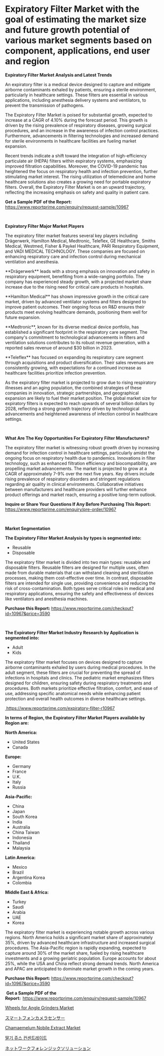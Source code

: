 <p><h1>Expiratory Filter Market with the goal of estimating the market size and future growth potential of various market segments based on component, applications, end user and region</h1></p><p><strong>Expiratory Filter Market Analysis and Latest Trends</strong></p>
<p><p>An expiratory filter is a medical device designed to capture and mitigate airborne contaminants exhaled by patients, ensuring a sterile environment, particularly in healthcare settings. These filters are essential in various applications, including anesthesia delivery systems and ventilators, to prevent the transmission of pathogens.</p><p>The Expiratory Filter Market is poised for substantial growth, expected to increase at a CAGR of 4.10% during the forecast period. This growth is driven by the rising prevalence of respiratory diseases, growing surgical procedures, and an increase in the awareness of infection control practices. Furthermore, advancements in filtering technologies and increased demand for sterile environments in healthcare facilities are fueling market expansion.</p><p>Recent trends indicate a shift toward the integration of high-efficiency particulate air (HEPA) filters within expiratory systems, emphasizing improved filtration capabilities. Moreover, the COVID-19 pandemic has heightened the focus on respiratory health and infection prevention, further stimulating market interest. The rising utilization of telemedicine and home healthcare solutions also creates a growing need for portable expiratory filters. Overall, the Expiratory Filter Market is on an upward trajectory, reflecting the increasing emphasis on safety and quality in patient care.</p></p>
<p><strong>Get a Sample PDF of the Report:&nbsp;</strong> <a href="https://www.reportprime.com/enquiry/request-sample/10967">https://www.reportprime.com/enquiry/request-sample/10967</a></p>
<p>&nbsp;</p>
<p><strong>Expiratory Filter Major Market Players</strong></p>
<p><p>The expiratory filter market features several key players including Drägerwerk, Hamilton Medical, Medtronic, Teleflex, GE Healthcare, Smiths Medical, Westmed, Fisher & Paykel Healthcare, PARI Respiratory Equipment, and VADI MEDICAL TECHNOLOGY. These companies are focused on enhancing respiratory care and infection control during mechanical ventilation and anesthesia.</p><p>**Drägerwerk** leads with a strong emphasis on innovation and safety in respiratory equipment, benefiting from a wide-ranging portfolio. The company has experienced steady growth, with a projected market share increase due to the rising need for critical care products in hospitals.</p><p>**Hamilton Medical** has shown impressive growth in the critical care market, driven by advanced ventilator systems and filters designed to improve patient outcomes. Their ongoing focus on R&D ensures their products meet evolving healthcare demands, positioning them well for future expansion.</p><p>**Medtronic**, known for its diverse medical device portfolio, has established a significant footprint in the respiratory care segment. The company's commitment to technological advancements in filters and ventilation solutions contributes to its robust revenue generation, with a reported sales revenue of around $30 billion in 2023.</p><p>**Teleflex** has focused on expanding its respiratory care segment through acquisitions and product diversification. Their sales revenues are consistently growing, with expectations for a continued increase as healthcare facilities prioritize infection prevention.</p><p>As the expiratory filter market is projected to grow due to rising respiratory illnesses and an aging population, the combined strategies of these companies in innovation, strategic partnerships, and geographical expansion are likely to fuel their market position. The global market size for expiratory filters is expected to reach upwards of several billion dollars by 2028, reflecting a strong growth trajectory driven by technological advancements and heightened awareness of infection control in healthcare settings.</p></p>
<p>&nbsp;</p>
<p><strong>What Are The Key Opportunities For Expiratory Filter Manufacturers?</strong></p>
<p><p>The expiratory filter market is witnessing robust growth driven by increasing demand for infection control in healthcare settings, particularly amidst the ongoing focus on respiratory health due to pandemics. Innovations in filter technology, such as enhanced filtration efficiency and biocompatibility, are propelling market advancements. The market is projected to grow at a CAGR of approximately 7-9% over the next five years. Key drivers include rising prevalence of respiratory disorders and stringent regulations regarding air quality in clinical environments. Collaborative initiatives between manufacturers and healthcare providers will further enhance product offerings and market reach, ensuring a positive long-term outlook.</p></p>
<p><strong>Inquire or Share Your Questions If Any Before Purchasing This Report:</strong> <a href="https://www.reportprime.com/enquiry/pre-order/10967">https://www.reportprime.com/enquiry/pre-order/10967</a></p>
<p>&nbsp;</p>
<p><strong>Market Segmentation</strong></p>
<p><strong>The Expiratory Filter Market Analysis by types is segmented into:</strong></p>
<p><ul><li>Reusable</li><li>Disposable</li></ul></p>
<p><p>The expiratory filter market is divided into two main types: reusable and disposable filters. Reusable filters are designed for multiple uses, often made from durable materials that can withstand cleaning and sterilization processes, making them cost-effective over time. In contrast, disposable filters are intended for single use, providing convenience and reducing the risk of cross-contamination. Both types serve critical roles in medical and respiratory applications, ensuring the safety and effectiveness of devices like ventilators and anesthesia machines.</p></p>
<p><strong>Purchase this Report:&nbsp;</strong><a href="https://www.reportprime.com/checkout?id=10967&price=3590">https://www.reportprime.com/checkout?id=10967&price=3590</a></p>
<p>&nbsp;</p>
<p><strong>The Expiratory Filter Market Industry Research by Application is segmented into:</strong></p>
<p><ul><li>Adult</li><li>Kids</li></ul></p>
<p><p>The expiratory filter market focuses on devices designed to capture airborne contaminants exhaled by users during medical procedures. In the adult segment, these filters are crucial for preventing the spread of infections in hospitals and clinics. The pediatric market emphasizes filters designed for children, ensuring safety during respiratory treatments and procedures. Both markets prioritize effective filtration, comfort, and ease of use, addressing specific anatomical needs while enhancing patient protection and overall health outcomes in diverse healthcare settings.</p></p>
<p><a href="https://www.reportprime.com/expiratory-filter-r10967">&nbsp;https://www.reportprime.com/expiratory-filter-r10967</a></p>
<p><strong>In terms of Region, the Expiratory Filter Market Players available by Region are:</strong></p>
<p>
    <p> <strong> North America: </strong>
        <ul>
            <li>United States</li>
            <li>Canada</li>
        </ul>
        </p> 
    <p> <strong> Europe: </strong>
        <ul>
            <li>Germany</li>
            <li>France</li>
            <li>U.K.</li>
            <li>Italy</li>
            <li>Russia</li>
        </ul>
        </p> 
    <p> <strong> Asia-Pacific: </strong>
        <ul>
            <li>China</li>
            <li>Japan</li>
            <li>South Korea</li>
            <li>India</li>
            <li>Australia</li>
            <li>China Taiwan</li>
            <li>Indonesia</li>
            <li>Thailand</li>
            <li>Malaysia</li>
        </ul>
        </p> 
    <p> <strong> Latin America: </strong>
        <ul>
            <li>Mexico</li>
            <li>Brazil</li>
            <li>Argentina Korea</li>
            <li>Colombia</li>
        </ul>
        </p> 
    <p> <strong> Middle East & Africa: </strong>
        <ul>
            <li>Turkey</li>
            <li>Saudi</li>
            <li>Arabia</li>
            <li>UAE</li>
            <li>Korea</li>
        </ul>
    </p>
    </p>
<p><p>The expiratory filter market is experiencing notable growth across various regions. North America holds a significant market share of approximately 35%, driven by advanced healthcare infrastructure and increased surgical procedures. The Asia-Pacific region is rapidly expanding, expected to capture around 30% of the market share, fueled by rising healthcare investments and a growing geriatric population. Europe accounts for about 25%, while the USA and China reflect strong demand trends. North America and APAC are anticipated to dominate market growth in the coming years.</p></p>
<p><strong>Purchase this Report: </strong><a href="https://www.reportprime.com/checkout?id=10967&price=3590">https://www.reportprime.com/checkout?id=10967&price=3590</a></p>
<p>&nbsp;<strong>Get a Sample PDF of the Report:&nbsp;&nbsp;</strong><a href="https://www.reportprime.com/enquiry/request-sample/10967">https://www.reportprime.com/enquiry/request-sample/10967</a></p>
<p><strong></strong></p>
<p><p><a href="https://medium.com/@maryroseguilty/the-wheels-for-angle-grinders-market-prioritizes-cost-control-and-efficiency-enhancement-d6dc33b662db">Wheels for Angle Grinders Market</a></p><p><a href="https://github.com/mohamedbakry57/Market-Research-Report-List-6/blob/main/49371426781.md">スマートフォンカメラセンサー</a></p><p><a href="https://medium.com/@maryroseguilty/the-global-chamaemelum-nobile-extract-market-is-projected-to-experience-an-annual-growth-rate-of-0da347e6d233">Chamaemelum Nobile Extract Market</a></p><p><a href="https://github.com/laholand/Market-Research-Report-List-6/blob/main/37640306762.md">딸기 쥬스 컨센트레이트</a></p><p><a href="https://medium.com/@marlanamarvn/network-forensic-solutions-market-%E3%81%AE%E3%82%B0%E3%83%AD%E3%83%BC%E3%83%90%E3%83%AB%E5%B8%82%E5%A0%B4%E6%A6%82%E8%A6%81%E3%81%AF-%E4%B8%96%E7%95%8C%E3%81%8A%E3%82%88%E3%81%B3%E4%B8%BB%E8%A6%81%E5%B8%82%E5%A0%B4%E3%81%AB%E3%81%8A%E3%81%91%E3%82%8B%E6%A5%AD%E7%95%8C%E3%81%AB%E5%BD%B1%E9%9F%BF%E3%82%92%E4%B8%8E%E3%81%88%E3%82%8B%E4%B8%BB%E8%A6%81%E3%81%AA%E3%83%88%E3%83%AC%E3%83%B3%E3%83%89%E3%81%AB%E3%81%A4%E3%81%84%E3%81%A6-%E7%8B%AC%E8%87%AA%E3%81%AE%E8%A6%96%E7%82%B9%E3%82%92%E6%8F%90%E4%BE%9B%E3%81%97%E3%81%BE%E3%81%99-b88d884cbfe4?postPublishedType=initial">ネットワークフォレンジックソリューション</a></p></p>